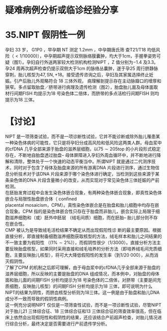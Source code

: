# 疑难病例分析或临诊经验分享  
# 35.NIPT 假阴性一例  
孕妇 33  岁， G1P0 ，早孕期 NT  测定 $1.2\mathrm{mm}$ ，中孕期唐氏筛 查T21/T18 均低风险（$<1/10000)$），中孕期超声提示双侧脉络膜囊肿，均大于1cm，手握拳姿势可疑（图1）。孕妇自行外送两家较大检测机构检测NIPT ，Z 值分别为$-1.4$ 及3.3。孕24 周再次超声检查仍提示双侧大于1cm 的脉络丛囊肿，遂于孕25 周行脐静脉穿刺，胎儿核型为$47,\mathrm{{SN},+18}$。接受遗传咨询之后，孕妇及其家属选择终止妊娠。引产后胎儿外观略符合 18  三体外观， 病理解剖提示存在主动脉瓣口的增厚和狭窄。多点留取胎盘／脐带进行病理及遗传检测（图2），胎盘胎儿面及母体面取材行间期FISH 均提示为18 号染色体二倍体，而脐带的多点活检行间期FISH 则均提示为18 三体。  
# 【讨论】  
NIPT 是一项筛查试验，而不是一项诊断性试验，它并不能诊断或除外胎儿罹患某一种染色体病的可能性，它只是将孕妇分成高风险和低风险这两类人群。母血浆中的cfDNA 几乎全部来源于胎盘的滋养层细胞，以$75\sim205\mathrm{top}$ 的小片段形式稳定存在，不断地自胎盘透过胎盘– 母体屏障进入孕妇外周血循环中，并不断地进行降解和清除，整体处于一个快速的动态平衡当中。所谓NIPT 就是通过二代测序技术，同时对于包含了母体及胎盘来源的所有游离DNA 片段进行测序，通过生物信息分析技术对于该DNA 片段来源于哪个染色体进行确定，当检测到这些来源于某条染色体的DNA 片段含量微小的改变，从而实现对于常见染色体三体妊娠的产前检测。  
在胚胎发育过程中会发生染色体嵌合现象，有两种染色体嵌合现象，即真性染色体嵌合与局限性胎盘嵌合体（ conﬁned  
placental mosaicism，CPM）。真性染色体嵌合是在胎盘和胎儿细胞中均存在嵌合现象。CPM 指的是染色体嵌合性只存在于胎盘而非胎儿，嵌合实际上局限于细胞滋养细胞和（或）胚外中胚层
 （绒毛间质）细胞，而在胚胎– 胎儿部分则不存在嵌合性。  
CMP  被认为是导致绒毛活检结果不确定从而出现假阳性诊 断的最主要原因。根据直接分析，即直接制备细胞滋养细胞获取核型的方法，绒毛样本和胎儿之间结果的不一致主要为假阳性
（$(1\%\sim2\%)$），而假阴性很少（1/3000）。直接分析方法主要反映胎盘核型，如果同时采用直接和绒毛培养的分析方法（即培养绒毛间充质细胞，主要反映胎儿核型），将可大大降低假阳性的发生率（到1/20 000），从而消灭假阴性。  
了解了CPM 的机制之后即可理解，由于母血浆中的cfDNA几乎全部来源于胎盘的滋养层细胞，所以反映的主要是胎盘的DNA 组成情况，而本例中，对胎盘的母体面和胎儿面的间期FISH 分析均提示为18 号染色体的二倍体，对脐带（主要是间充质细胞，反映胎儿核型）的间期FISH 分析均提示为18 三体，即可说明为什么NIPT的结果为阴性，而脐血核型分析则为18三体。这一例是由于胎盘和胎儿DNA 成分不一致而导致的假阴性病例。  
这一例充分说明NIPT 仅仅是一项筛查性试验，而不是一项诊断性试验，尽管NIPT 对于胎儿21 三体综合征、18 三体综合征和13 三体综合征的筛查效率很高，但在临床上依然会出现假阳性和假阴性的结果，还应该结合产前超声检查，对胎儿情况进行综合分析，最终决定是否需要进行产前遗传学分析。  